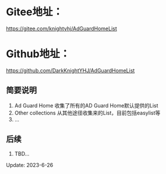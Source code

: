 # Gitee地址：	
https://gitee.com/knightyhj/AdGuardHomeList
# Github地址：	
https://github.com/DarkKnightYHJ/AdGuardHomeList

## 简要说明
1. Ad Guard Home 收集了所有的AD Guard Home默认提供的List
2. Other collections 从其他途径收集来的List，目前包括easylist等
3. ...

## 后续
1. TBD...


Update: 2023-6-26